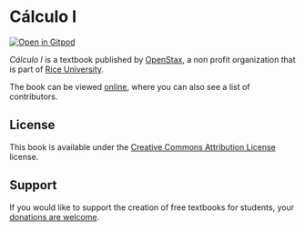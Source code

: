 # Cálculo I

[![Open in Gitpod](https://gitpod.io/button/open-in-gitpod.svg)](https://gitpod.io/from-referrer/)

_Cálculo I_ is a textbook published by [OpenStax](https://openstax.org/), a non profit organization that is part of [Rice University](https://www.rice.edu/).

The book can be viewed [online](https://github.com/cnx-user-books/cnxbook-calculo-i-para-biotecnologia-en-acuacultura/releases/latest), where you can also see a list of contributors.

## License
This book is available under the [Creative Commons Attribution License](./LICENSE) license.

## Support
If you would like to support the creation of free textbooks for students, your [donations are welcome](https://riceconnect.rice.edu/donation/support-openstax-banner).
